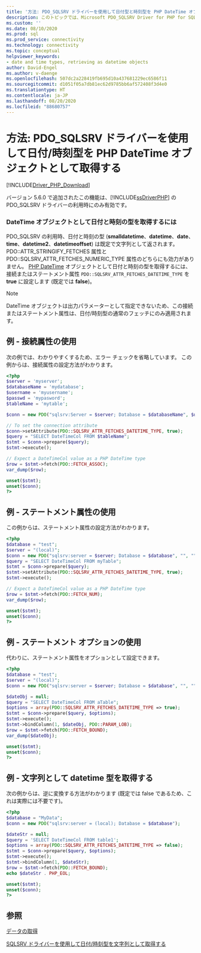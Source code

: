 ```yaml
---
title: '方法: PDO_SQLSRV ドライバーを使用して日付型と時刻型を PHP DateTime オブジェクトとして取得する'
description: このトピックでは、Microsoft PDO_SQLSRV Driver for PHP for SQL Server の使用時、日付型と時刻型を PHP DateTime オブジェクトとして取得する方法について説明します
ms.custom: ''
ms.date: 08/10/2020
ms.prod: sql
ms.prod_service: connectivity
ms.technology: connectivity
ms.topic: conceptual
helpviewer_keywords:
- date and time types, retrieving as datetime objects
author: David-Engel
ms.author: v-daenge
ms.openlocfilehash: 507dc2a228419fb695d10a437681229ec6586f11
ms.sourcegitcommit: d1051f05a7db81ec62d9785bb6af572408f3d4e0
ms.translationtype: HT
ms.contentlocale: ja-JP
ms.lasthandoff: 08/20/2020
ms.locfileid: "88680757"
---
```

# <a name="how-to-retrieve-date-and-time-types-as-php-datetime-objects-using-the-pdo_sqlsrv-driver"></a>方法: PDO_SQLSRV ドライバーを使用して日付/時刻型を PHP DateTime オブジェクトとして取得する
[!INCLUDE[Driver_PHP_Download](../../includes/driver_php_download.md)]

バージョン 5.6.0 で追加されたこの機能は、[!INCLUDE[ssDriverPHP](../../includes/ssdriverphp_md.md)] の PDO_SQLSRV ドライバーの利用時にのみ有効です。

### <a name="to-retrieve-date-and-time-types-as-datetime-objects"></a>DateTime オブジェクトとして日付と時刻の型を取得するには

PDO_SQLSRV の利用時、日付と時刻の型 (**smalldatetime**、**datetime**、**date**、**time**、**datetime2**、**datetimeoffset**) は既定で文字列として返されます。 PDO::ATTR_STRINGIFY_FETCHES 属性と PDO::SQLSRV_ATTR_FETCHES_NUMERIC_TYPE 属性のどちらにも効力がありません。 [PHP DateTime](http://php.net/manual/en/class.datetime.php) オブジェクトとして日付と時刻の型を取得するには、接続またはステートメント属性 `PDO::SQLSRV_ATTR_FETCHES_DATETIME_TYPE` を **true** に設定します (既定では **false**)。

> [!NOTE]
> DateTime オブジェクトは出力パラメーターとして指定できないため、この接続またはステートメント属性は、日付/時刻型の通常のフェッチにのみ適用されます。

## <a name="example---use-the-connection-attribute"></a>例 - 接続属性の使用
次の例では、わかりやすくするため、エラー チェックを省略しています。 この例からは、接続属性の設定方法がわかります。

```php
<?php
$server = 'myserver';
$databaseName = 'mydatabase';
$username = 'myusername';
$passwd = 'mypasword';
$tableName = 'mytable';

$conn = new PDO("sqlsrv:Server = $server; Database = $databaseName", $username, $passwd);

// To set the connection attribute
$conn->setAttribute(PDO::SQLSRV_ATTR_FETCHES_DATETIME_TYPE, true);
$query = "SELECT DateTimeCol FROM $tableName";
$stmt = $conn->prepare($query);
$stmt->execute();

// Expect a DateTimeCol value as a PHP DateTime type
$row = $stmt->fetch(PDO::FETCH_ASSOC);
var_dump($row);

unset($stmt);
unset($conn);
?>
```

## <a name="example---use-the-statement-attribute"></a>例 - ステートメント属性の使用
この例からは、ステートメント属性の設定方法がわかります。

```php
<?php
$database = "test";
$server = "(local)";
$conn = new PDO("sqlsrv:server = $server; Database = $database", "", "");
$query = "SELECT DateTimeCol FROM myTable";
$stmt = $conn->prepare($query);
$stmt->setAttribute(PDO::SQLSRV_ATTR_FETCHES_DATETIME_TYPE, true);
$stmt->execute();

// Expect a DateTimeCol value as a PHP DateTime type
$row = $stmt->fetch(PDO::FETCH_NUM);
var_dump($row);

unset($stmt);
unset($conn);
?>
```

## <a name="example---use-the-statement-option"></a>例 - ステートメント オプションの使用
代わりに、ステートメント属性をオプションとして設定できます。

```php
<?php
$database = "test";
$server = "(local)";
$conn = new PDO("sqlsrv:server = $server; Database = $database", "", "");

$dateObj = null;
$query = "SELECT DateTimeCol FROM aTable";
$options = array(PDO::SQLSRV_ATTR_FETCHES_DATETIME_TYPE => true);
$stmt = $conn->prepare($query, $options);
$stmt->execute();
$stmt->bindColumn(1, $dateObj, PDO::PARAM_LOB);
$row = $stmt->fetch(PDO::FETCH_BOUND);
var_dump($dateObj);

unset($stmt);
unset($conn);
?>
```

## <a name="example---retrieve-datetime-types-as-strings"></a>例 - 文字列として datetime 型を取得する
次の例からは、逆に変換する方法がわかります (既定では false であるため、これは実際には不要です)。

```php
<?php
$database = "MyData";
$conn = new PDO("sqlsrv:server = (local); Database = $database");

$dateStr = null;
$query = 'SELECT DateTimeCol FROM table1';
$options = array(PDO::SQLSRV_ATTR_FETCHES_DATETIME_TYPE => false);
$stmt = $conn->prepare($query, $options);
$stmt->execute();
$stmt->bindColumn(1, $dateStr);
$row = $stmt->fetch(PDO::FETCH_BOUND);
echo $dateStr . PHP_EOL;

unset($stmt);
unset($conn);
?>
```

## <a name="see-also"></a>参照
[データの取得](../../connect/php/retrieving-data.md)

[SQLSRV ドライバーを使用して日付/時刻型を文字列として取得する](../../connect/php/how-to-retrieve-date-and-time-type-as-strings-using-the-sqlsrv-driver.md)
